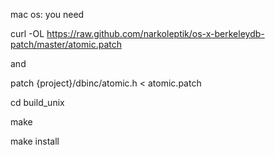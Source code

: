 mac os: you need

curl -OL https://raw.github.com/narkoleptik/os-x-berkeleydb-patch/master/atomic.patch

and

patch {project}/dbinc/atomic.h < atomic.patch

cd build_unix

make

make install


